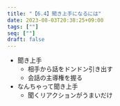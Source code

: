 ```yaml
---
title: "【6.4】聞き上手になるには"
date: 2023-08-03T20:38:25+09:00
tags: [""]
seq: [""]
draft: false
---
```


- 聞き上手
  - 相手から話をドンドン引き出す
  - 会話の主導権を握る
- なんちゃって聞き上手
  - 聞くリアクションがうまいだけ